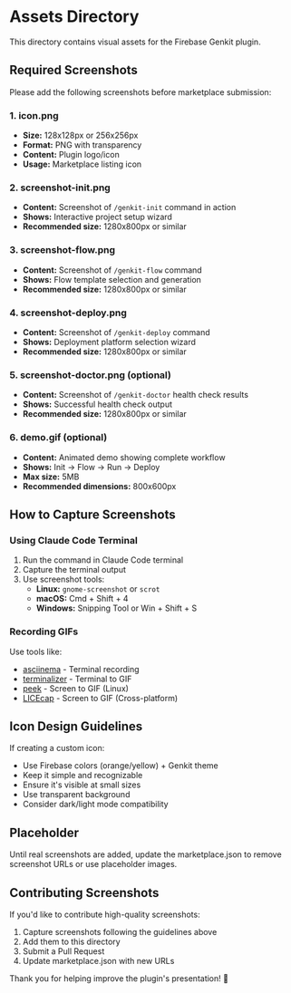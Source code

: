 # Assets Directory

This directory contains visual assets for the Firebase Genkit plugin.

## Required Screenshots

Please add the following screenshots before marketplace submission:

### 1. icon.png
- **Size:** 128x128px or 256x256px
- **Format:** PNG with transparency
- **Content:** Plugin logo/icon
- **Usage:** Marketplace listing icon

### 2. screenshot-init.png
- **Content:** Screenshot of `/genkit-init` command in action
- **Shows:** Interactive project setup wizard
- **Recommended size:** 1280x800px or similar

### 3. screenshot-flow.png
- **Content:** Screenshot of `/genkit-flow` command
- **Shows:** Flow template selection and generation
- **Recommended size:** 1280x800px or similar

### 4. screenshot-deploy.png
- **Content:** Screenshot of `/genkit-deploy` command
- **Shows:** Deployment platform selection wizard
- **Recommended size:** 1280x800px or similar

### 5. screenshot-doctor.png (optional)
- **Content:** Screenshot of `/genkit-doctor` health check results
- **Shows:** Successful health check output
- **Recommended size:** 1280x800px or similar

### 6. demo.gif (optional)
- **Content:** Animated demo showing complete workflow
- **Shows:** Init → Flow → Run → Deploy
- **Max size:** 5MB
- **Recommended dimensions:** 800x600px

## How to Capture Screenshots

### Using Claude Code Terminal

1. Run the command in Claude Code terminal
2. Capture the terminal output
3. Use screenshot tools:
   - **Linux:** `gnome-screenshot` or `scrot`
   - **macOS:** Cmd + Shift + 4
   - **Windows:** Snipping Tool or Win + Shift + S

### Recording GIFs

Use tools like:
- [asciinema](https://asciinema.org/) - Terminal recording
- [terminalizer](https://terminalizer.com/) - Terminal to GIF
- [peek](https://github.com/phw/peek) - Screen to GIF (Linux)
- [LICEcap](https://www.cockos.com/licecap/) - Screen to GIF (Cross-platform)

## Icon Design Guidelines

If creating a custom icon:
- Use Firebase colors (orange/yellow) + Genkit theme
- Keep it simple and recognizable
- Ensure it's visible at small sizes
- Use transparent background
- Consider dark/light mode compatibility

## Placeholder

Until real screenshots are added, update the marketplace.json to remove screenshot URLs or use placeholder images.

## Contributing Screenshots

If you'd like to contribute high-quality screenshots:
1. Capture screenshots following the guidelines above
2. Add them to this directory
3. Submit a Pull Request
4. Update marketplace.json with new URLs

Thank you for helping improve the plugin's presentation! 🎨
